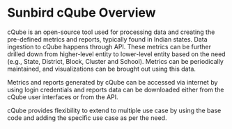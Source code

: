 # Sunbird cQube Overview

cQube is an open-source tool used for processing data and creating the pre-defined metrics and reports, typically found in Indian states. Data ingestion to cQube happens through API. These metrics can be further drilled down from higher-level entity to lower-level entity based on the need (e.g., State, District, Block, Cluster and School). Metrics can be periodically maintained, and visualizations can be brought out using this data. 

Metrics and reports generated by cQube can be accessed via internet by using login credentials and reports data can be downloaded either from the cQube user interfaces or from the API.

cQube provides flexibility to extend to multiple use case by using the base code and adding the specific use case as per the need.
